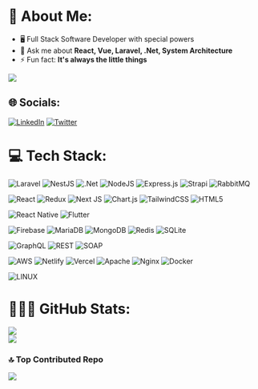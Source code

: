 # 💫 About Me:
- 🖥 Full Stack Software Developer with special powers <br>
- 💬 Ask me about **React, Vue, Laravel, .Net, System Architecture**<br>
- ⚡ Fun fact: **It's always the little things**

![](https://quotes-github-readme.vercel.app/api?type=horizontal&theme=radical)

## 🌐 Socials:
 [![LinkedIn](https://img.shields.io/badge/LinkedIn-%230077B5.svg?logo=linkedin&logoColor=white)](https://linkedin.com/in/mcdonald-kapsata-1b55946b) [![Twitter](https://img.shields.io/badge/Twitter-%231DA1F2.svg?logo=Twitter&logoColor=white)](https://twitter.com/caspater) 

# 💻 Tech Stack:
![Laravel](https://img.shields.io/badge/laravel-%23FF2D20.svg?style=flat&logo=laravel&logoColor=white) ![NestJS](https://img.shields.io/badge/nestjs-%23E0234E.svg?style=flat&logo=nestjs&logoColor=white) ![.Net](https://img.shields.io/badge/.NET-5C2D91?style=flat&logo=.net&logoColor=white) ![NodeJS](https://img.shields.io/badge/node.js-6DA55F?style=flat&logo=node.js&logoColor=white) ![Express.js](https://img.shields.io/badge/express.js-%23404d59.svg?style=flat&logo=express&logoColor=%2361DAFB) ![Strapi](https://img.shields.io/badge/strapi-%232E7EEA.svg?style=flat&logo=strapi&logoColor=white) ![RabbitMQ](https://img.shields.io/badge/rabbitmq-624?style=flat&logo=rabbitmq&logoColor=orange)

![React](https://img.shields.io/badge/react-%2320232a.svg?style=flat&logo=react&logoColor=%2361DAFB) ![Redux](https://img.shields.io/badge/redux-%23593d88.svg?style=flat&logo=redux&logoColor=white) ![Next JS](https://img.shields.io/badge/Next-black?style=flat&logo=next.js&logoColor=white) ![Chart.js](https://img.shields.io/badge/chart.js-F5788D.svg?style=flat&logo=chart.js&logoColor=white) ![TailwindCSS](https://img.shields.io/badge/tailwindcss-%2338B2AC.svg?style=flat&logo=tailwind-css&logoColor=white) ![HTML5](https://img.shields.io/badge/html5-%23E34F26.svg?style=flat&logo=html5&logoColor=white)

![React Native](https://img.shields.io/badge/react_native-%2320232a.svg?style=flat&logo=react&logoColor=%2361DAFB) ![Flutter](https://img.shields.io/badge/Flutter-%2302569B.svg?style=flat&logo=Flutter&logoColor=white) 

![Firebase](https://img.shields.io/badge/firebase-%23039BE5.svg?style=flat&logo=firebase) ![MariaDB](https://img.shields.io/badge/MariaDB-003545?style=flat&logo=mariadb&logoColor=white) ![MongoDB](https://img.shields.io/badge/MongoDB-%234ea94b.svg?style=flat&logo=mongodb&logoColor=white) ![Redis](https://img.shields.io/badge/redis-%23DD0031.svg?style=flat&logo=redis&logoColor=white) ![SQLite](https://img.shields.io/badge/sqlite-%2307405e.svg?style=flat&logo=sqlite&logoColor=white)

![GraphQL](https://img.shields.io/badge/-GraphQL-E10098?style=flat&logo=graphql&logoColor=white) ![REST](https://img.shields.io/badge/REST-E10098?style=flat&logoColor=white) ![SOAP](https://img.shields.io/badge/SOAP-E10098?style=flat&logoColor=white)

![AWS](https://img.shields.io/badge/AWS-%23FF9900.svg?style=flat&logo=amazon-aws&logoColor=white)  ![Netlify](https://img.shields.io/badge/netlify-%23000000.svg?style=flat&logo=netlify&logoColor=#00C7B7) ![Vercel](https://img.shields.io/badge/vercel-%23000000.svg?style=flat&logo=vercel&logoColor=white) ![Apache](https://img.shields.io/badge/apache-%23D42029.svg?style=flat&logo=apache&logoColor=white) ![Nginx](https://img.shields.io/badge/nginx-%23009639.svg?style=flat&logo=nginx&logoColor=white) ![Docker](https://img.shields.io/badge/docker-%230db7ed.svg?style=flat&logo=docker&logoColor=white) 

![LINUX](https://img.shields.io/badge/Linux-FCC624?style=flat&logo=linux&logoColor=black)

# 🧘🏽‍♂️ GitHub Stats:
![](https://github-readme-streak-stats.herokuapp.com/?user=caspater&theme=dark&hide_border=true)<br/>
![](https://github-readme-stats.vercel.app/api/top-langs/?username=caspater&theme=dark&hide_border=true&include_all_commits=true&count_private=true&layout=compact)

### 🔝 Top Contributed Repo
![](https://github-contributor-stats.vercel.app/api?username=caspater&limit=3&theme=dark&combine_all_yearly_contributions=true)

